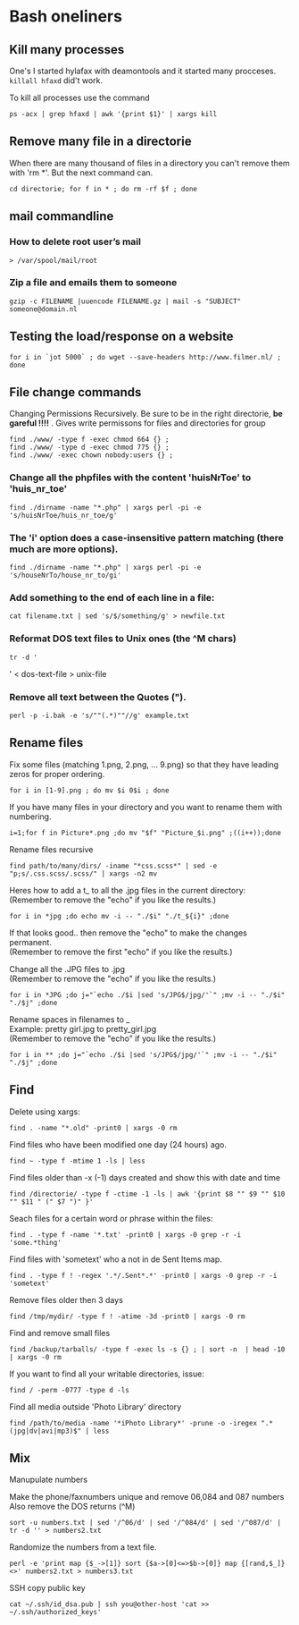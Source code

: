 # Bash oneliners

## Kill many processes

One's I started hylafax with deamontools and it started many procceses. `killall hfaxd` did't work.

To kill all processes use the command

    ps -acx | grep hfaxd | awk '{print $1}' | xargs kill

## Remove many file in a directorie

When there are many thousand of files in a directory you can't remove them with 'rm *'. But the next command can.

    cd directorie; for f in * ; do rm -rf $f ; done

## mail commandline

### How to delete root user’s mail

    > /var/spool/mail/root

### Zip a file and emails them to someone

    gzip -c FILENAME |uuencode FILENAME.gz | mail -s "SUBJECT" someone@domain.nl

## Testing the load/response on a website

    for i in `jot 5000` ; do wget --save-headers http://www.filmer.nl/ ; done

## File change commands

Changing Permissions Recursively. Be sure to be in the right directorie, **be gareful !!!!**  .
Gives write permissons for files and directories for group

    find ./www/ -type f -exec chmod 664 {} ;
    find ./www/ -type d -exec chmod 775 {} ;
    find ./www/ -exec chown nobody:users {} ;

### Change all the phpfiles with the content 'huisNrToe' to 'huis_nr_toe'

    find ./dirname -name "*.php" | xargs perl -pi -e 's/huisNrToe/huis_nr_toe/g'

### The 'i' option does a case-insensitive pattern matching (there much are more options).

    find ./dirname -name "*.php" | xargs perl -pi -e 's/houseNrTo/house_nr_to/gi'

### Add something to the end of each line in a file:

    cat filename.txt | sed 's/$/something/g' > newfile.txt

### Reformat DOS text files to Unix ones (the ^M chars)

    tr -d '
' < dos-text-file > unix-file

### Remove all text between the Quotes (").

    perl -p -i.bak -e 's/""(.*)""//g' example.txt

## Rename files

Fix some files (matching 1.png, 2.png, ... 9.png) so that they have leading zeros for proper ordering.

    for i in [1-9].png ; do mv $i 0$i ; done

If you have many files in your directory and you want to rename them with numbering.

    i=1;for f in Picture*.png ;do mv "$f" "Picture_$i.png" ;((i++));done

Rename files recursive

    find path/to/many/dirs/ -iname "*css.scss*" | sed -e "p;s/.css.scss/.scss/" | xargs -n2 mv


Heres how to add a t_ to all the .jpg files in the current directory:
(Remember to remove the "echo" if you like the results.)

    for i in *jpg ;do echo mv -i -- "./$i" "./t_${i}" ;done

If that looks good.. then remove the "echo" to make the changes permanent. <br>
(Remember to remove the first "echo" if you like the results.)

Change all the .JPG files to .jpg<br>
(Remember to remove the "echo" if you like the results.)

    for i in *JPG ;do j="`echo ./$i |sed 's/JPG$/jpg/'`" ;mv -i -- "./$i" "./$j" ;done


Rename spaces in filenames to _ <br>
Example: pretty girl.jpg to pretty_girl.jpg<br>
(Remember to remove the "echo" if you like the results.)

    for i in ** ;do j="`echo ./$i |sed 's/JPG$/jpg/'`" ;mv -i -- "./$i" "./$j" ;done

## Find

Delete using xargs:

    find . -name "*.old" -print0 | xargs -0 rm

Find files who have been modified one day (24 hours) ago.

    find ~ -type f -mtime 1 -ls | less

Find files older than -x (-1) days created and show this with date and time

    find /directorie/ -type f -ctime -1 -ls | awk '{print $8 "" $9 "" $10 "" $11 " (" $7 ")" }'

Seach files for a certain word or phrase within the files:

    find . -type f -name '*.txt' -print0 | xargs -0 grep -r -i 'some.*thing'

Find files with 'sometext' who a not in de Sent Items map.

    find . -type f ! -regex '.*/.Sent*.*' -print0 | xargs -0 grep -r -i 'sometext'

Remove files older then 3 days

    find /tmp/mydir/ -type f ! -atime -3d -print0 | xargs -0 rm

Find and remove small files

    find /backup/tarballs/ -type f -exec ls -s {} ; | sort -n  | head -10 | xargs -0 rm

If you want to find all your writable directories, issue:

    find / -perm -0777 -type d -ls

Find all media outside 'Photo Library' directory

    find /path/to/media -name '*iPhoto Library*' -prune -o -iregex ".*(jpg|dv|avi|mp3)$" | less


## Mix

Manupulate numbers

Make the phone/faxnumbers unique and remove 06,084 and 087 numbers Also remove the DOS returns (^M)

    sort -u numbers.txt | sed '/^06/d' | sed '/^084/d' | sed '/^087/d' | tr -d '' > numbers2.txt

Randomize the numbers from a text file.

    perl -e 'print map {$_->[1]} sort {$a->[0]<=>$b->[0]} map {[rand,$_]} <>' numbers2.txt > numbers3.txt

SSH copy public key

    cat ~/.ssh/id_dsa.pub | ssh you@other-host 'cat >> ~/.ssh/authorized_keys'


